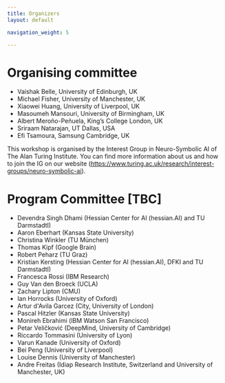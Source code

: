 ```yaml
---
title: Organizers
layout: default

navigation_weight: 5

---
```


# Organising committee

- Vaishak Belle, University of Edinburgh, UK
- Michael Fisher, University of Manchester, UK
- Xiaowei Huang, University of Liverpool, UK
- Masoumeh Mansouri, University of Birmingham, UK
- Albert Meroño-Peñuela, King’s College London, UK
- Sriraam Natarajan, UT Dallas, USA
- Efi Tsamoura, Samsung Cambridge, UK

This workshop is organised by the Interest Group in Neuro-Symbolic AI of The Alan Turing Institute. You can find more information about us and how to join the IG on our website (https://www.turing.ac.uk/research/interest-groups/neuro-symbolic-ai). 


# Program Committee [TBC]

- Devendra Singh Dhami (Hessian Center for AI (hessian.AI) and TU DarmstadtI) 
- Aaron Eberhart (Kansas State University)
- Christina Winkler (TU München)
- Thomas Kipf (Google Brain)
- Robert Peharz (TU Graz)
- Kristian Kersting (Hessian Center for AI (hessian.AI), DFKI and TU DarmstadtI) 
- Francesca Rossi (IBM Research)
- Guy Van den Broeck (UCLA)
- Zachary Lipton (CMU)
- Ian Horrocks (University of Oxford)
- Artur d'Avila Garcez (City, University of London)
- Pascal Hitzler (Kansas State University)
- Monireh Ebrahimi (lBM Watson San Francisco)
- Petar Veličković (DeepMind, University of Cambridge)
- Riccardo Tommasini (University of Lyon)
- Varun Kanade (University of Oxford)
- Bei Peng (University of Liverpool)
- Louise Dennis (University of Manchester)
- Andre Freitas (Idiap Research Institute, Switzerland and University of Manchester, UK)
